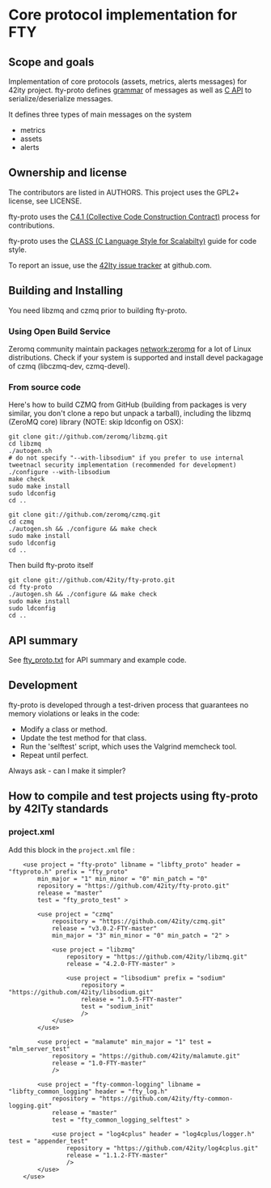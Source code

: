 # Core protocol implementation for FTY

## Scope and goals

Implementation of core protocols (assets, metrics, alerts messages) for 42ity
project. fty-proto defines [grammar](src/fty_proto.bnf) of messages as well as [C API](doc/fty_proto.txt) to serialize/deserialize messages.

It defines three types of main messages on the system
* metrics
* assets
* alerts

## Ownership and license

The contributors are listed in AUTHORS. This project uses the GPL2+ license, see LICENSE.

fty-proto uses the [C4.1 (Collective Code Construction Contract)](http://rfc.zeromq.org/spec:22) process for contributions.

fty-proto uses the [CLASS (C Language Style for Scalabilty)](http://rfc.zeromq.org/spec:21) guide for code style.

To report an issue, use the [42Ity issue tracker](https://github.com/42ity/fty-proto/issues) at github.com.

## Building and Installing

You need libzmq and czmq prior to building fty-proto.

### Using Open Build Service

Zeromq community maintain packages [network:zeromq](https://download.opensuse.org/...) for a lot of Linux distributions. Check if your system is supported and install devel packagage of czmq (libczmq-dev, czmq-devel).

### From source code

Here's how to build CZMQ from GitHub (building from packages is very similar, you don't clone a repo but unpack a tarball), including the libzmq (ZeroMQ core) library (NOTE: skip ldconfig on OSX):

    git clone git://github.com/zeromq/libzmq.git
    cd libzmq
    ./autogen.sh
    # do not specify "--with-libsodium" if you prefer to use internal tweetnacl security implementation (recommended for development)
    ./configure --with-libsodium
    make check
    sudo make install
    sudo ldconfig
    cd ..

    git clone git://github.com/zeromq/czmq.git
    cd czmq
    ./autogen.sh && ./configure && make check
    sudo make install
    sudo ldconfig
    cd ..

Then build fty-proto itself

    git clone git://github.com/42ity/fty-proto.git
    cd fty-proto
    ./autogen.sh && ./configure && make check
    sudo make install
    sudo ldconfig
    cd ..

## API summary

See [fty_proto.txt](doc/fty_proto.txt) for API summary and example code.

## Development

fty-proto is developed through a test-driven process that guarantees no memory violations or leaks in the code:

* Modify a class or method.
* Update the test method for that class.
* Run the 'selftest' script, which uses the Valgrind memcheck tool.
* Repeat until perfect.

Always ask - can I make it simpler?

## How to compile and test projects using fty-proto by 42ITy standards

### project.xml
Add this block in the `project.xml` file :
````
    <use project = "fty-proto" libname = "libfty_proto" header = "ftyproto.h" prefix = "fty_proto"
        min_major = "1" min_minor = "0" min_patch = "0"
        repository = "https://github.com/42ity/fty-proto.git"
        release = "master"
        test = "fty_proto_test" >

        <use project = "czmq"
            repository = "https://github.com/42ity/czmq.git"
            release = "v3.0.2-FTY-master"
            min_major = "3" min_minor = "0" min_patch = "2" >

            <use project = "libzmq"
                repository = "https://github.com/42ity/libzmq.git"
                release = "4.2.0-FTY-master" >

                <use project = "libsodium" prefix = "sodium"
                    repository = "https://github.com/42ity/libsodium.git"
                    release = "1.0.5-FTY-master"
                    test = "sodium_init"
                    />
            </use>
        </use>

        <use project = "malamute" min_major = "1" test = "mlm_server_test"
            repository = "https://github.com/42ity/malamute.git"
            release = "1.0-FTY-master"
            />

        <use project = "fty-common-logging" libname = "libfty_common_logging" header = "fty_log.h"
            repository = "https://github.com/42ity/fty-common-logging.git"
            release = "master"
            test = "fty_common_logging_selftest" >

            <use project = "log4cplus" header = "log4cplus/logger.h" test = "appender_test"
                repository = "https://github.com/42ity/log4cplus.git"
                release = "1.1.2-FTY-master"
                />
        </use>
    </use>
````
